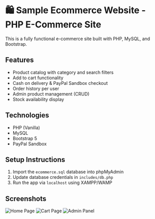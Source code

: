 # 🛍️ Sample Ecommerce Website - PHP E-Commerce Site

This is a fully functional e-commerce site built with PHP, MySQL, and Bootstrap.

## Features
- Product catalog with category and search filters
- Add to cart functionality
- Cash on delivery & PayPal Sandbox checkout
- Order history per user
- Admin product management (CRUD)
- Stock availability display

## Technologies
- PHP (Vanilla)
- MySQL
- Bootstrap 5
- PayPal Sandbox

## Setup Instructions
1. Import the `ecommerce.sql` database into phpMyAdmin
2. Update database credentials in `includes/db.php`
3. Run the app via `localhost` using XAMPP/WAMP

## Screenshots
![Home Page](screenshots/home.png)
![Cart Page](screenshots/cart.png)
![Admin Panel](screenshots/admin.png)
